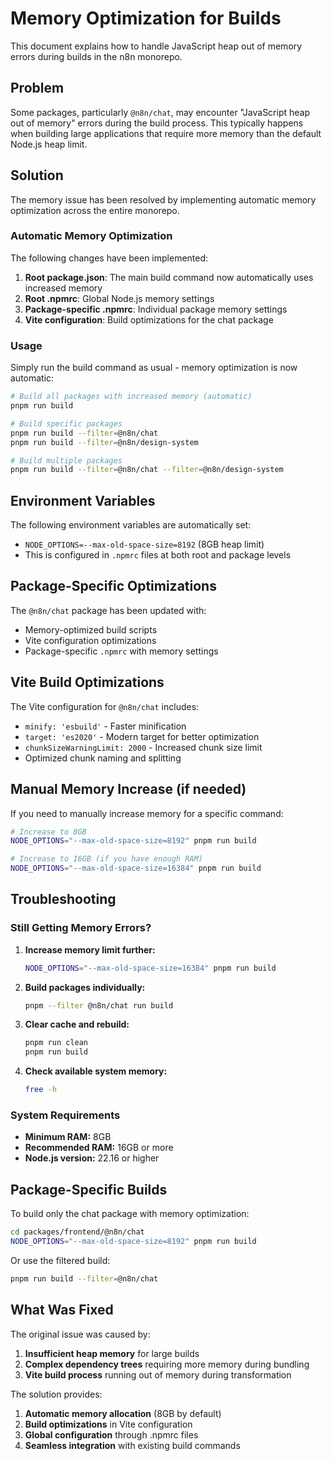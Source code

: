 # Memory Optimization for Builds

This document explains how to handle JavaScript heap out of memory errors during builds in the n8n monorepo.

## Problem

Some packages, particularly `@n8n/chat`, may encounter "JavaScript heap out of memory" errors during the build process. This typically happens when building large applications that require more memory than the default Node.js heap limit.

## Solution

The memory issue has been resolved by implementing automatic memory optimization across the entire monorepo.

### Automatic Memory Optimization

The following changes have been implemented:

1. **Root package.json**: The main build command now automatically uses increased memory
2. **Root .npmrc**: Global Node.js memory settings
3. **Package-specific .npmrc**: Individual package memory settings
4. **Vite configuration**: Build optimizations for the chat package

### Usage

Simply run the build command as usual - memory optimization is now automatic:

```bash
# Build all packages with increased memory (automatic)
pnpm run build

# Build specific packages
pnpm run build --filter=@n8n/chat
pnpm run build --filter=@n8n/design-system

# Build multiple packages
pnpm run build --filter=@n8n/chat --filter=@n8n/design-system
```

## Environment Variables

The following environment variables are automatically set:

- `NODE_OPTIONS=--max-old-space-size=8192` (8GB heap limit)
- This is configured in `.npmrc` files at both root and package levels

## Package-Specific Optimizations

The `@n8n/chat` package has been updated with:

- Memory-optimized build scripts
- Vite configuration optimizations
- Package-specific `.npmrc` with memory settings

## Vite Build Optimizations

The Vite configuration for `@n8n/chat` includes:

- `minify: 'esbuild'` - Faster minification
- `target: 'es2020'` - Modern target for better optimization
- `chunkSizeWarningLimit: 2000` - Increased chunk size limit
- Optimized chunk naming and splitting

## Manual Memory Increase (if needed)

If you need to manually increase memory for a specific command:

```bash
# Increase to 8GB
NODE_OPTIONS="--max-old-space-size=8192" pnpm run build

# Increase to 16GB (if you have enough RAM)
NODE_OPTIONS="--max-old-space-size=16384" pnpm run build
```

## Troubleshooting

### Still Getting Memory Errors?

1. **Increase memory limit further:**
   ```bash
   NODE_OPTIONS="--max-old-space-size=16384" pnpm run build
   ```

2. **Build packages individually:**
   ```bash
   pnpm --filter @n8n/chat run build
   ```

3. **Clear cache and rebuild:**
   ```bash
   pnpm run clean
   pnpm run build
   ```

4. **Check available system memory:**
   ```bash
   free -h
   ```

### System Requirements

- **Minimum RAM:** 8GB
- **Recommended RAM:** 16GB or more
- **Node.js version:** 22.16 or higher

## Package-Specific Builds

To build only the chat package with memory optimization:

```bash
cd packages/frontend/@n8n/chat
NODE_OPTIONS="--max-old-space-size=8192" pnpm run build
```

Or use the filtered build:

```bash
pnpm run build --filter=@n8n/chat
```

## What Was Fixed

The original issue was caused by:

1. **Insufficient heap memory** for large builds
2. **Complex dependency trees** requiring more memory during bundling
3. **Vite build process** running out of memory during transformation

The solution provides:

1. **Automatic memory allocation** (8GB by default)
2. **Build optimizations** in Vite configuration
3. **Global configuration** through .npmrc files
4. **Seamless integration** with existing build commands
